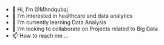 - 👋 Hi, I’m @Mhndqubaj
- 👀 I’m interested in healthcare and data analytics
- 🌱 I’m currently learning Data Analysis
- 💞️ I’m looking to collaborate on Projects related to Big Data
- 📫 How to reach me ...

<!---
Mhndqubaj/Mhndqubaj is a ✨ special ✨ repository because its `README.md` (this file) appears on your GitHub profile.
You can click the Preview link to take a look at your changes.
--->
